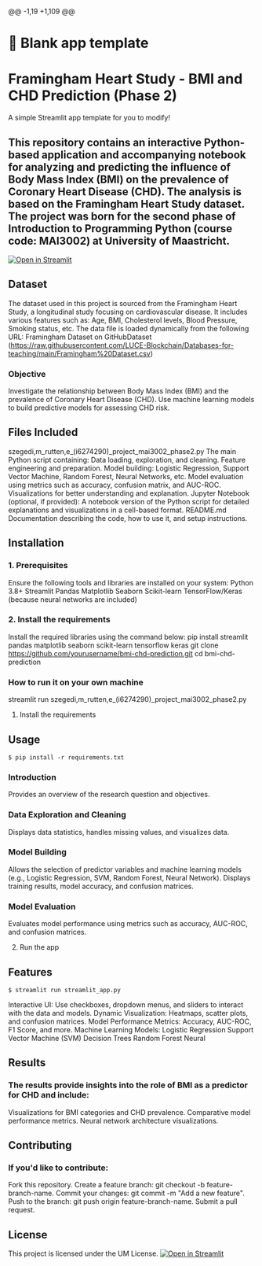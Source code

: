 @@ -1,19 +1,109 @@
# 🎈 Blank app template
# Framingham Heart Study - BMI and CHD Prediction (Phase 2)

A simple Streamlit app template for you to modify!
## This repository contains an interactive Python-based application and accompanying notebook for analyzing and predicting the influence of Body Mass Index (BMI) on the prevalence of Coronary Heart Disease (CHD). The analysis is based on the Framingham Heart Study dataset. The project was born for the second phase of Introduction to Programming Python (course code: MAI3002) at University of Maastricht. 

[![Open in Streamlit](https://static.streamlit.io/badges/streamlit_badge_black_white.svg)](https://blank-app-template.streamlit.app/)
## Dataset
The dataset used in this project is sourced from the Framingham Heart Study, a longitudinal study focusing on cardiovascular disease. It includes various features such as:
Age, BMI, Cholesterol levels, Blood Pressure, Smoking status, etc.
The data file is loaded dynamically from the following URL:
Framingham Dataset on GitHubDataset (https://raw.githubusercontent.com/LUCE-Blockchain/Databases-for-teaching/main/Framingham%20Dataset.csv)
### Objective
Investigate the relationship between Body Mass Index (BMI) and the prevalence of Coronary Heart Disease (CHD).
Use machine learning models to build predictive models for assessing CHD risk.
## Files Included
szegedi,m_rutten,e_(i6274290)_project_mai3002_phase2.py
The main Python script containing:
Data loading, exploration, and cleaning.
Feature engineering and preparation.
Model building: Logistic Regression, Support Vector Machine, Random Forest, Neural Networks, etc.
Model evaluation using metrics such as accuracy, confusion matrix, and AUC-ROC.
Visualizations for better understanding and explanation.
Jupyter Notebook (optional, if provided):
A notebook version of the Python script for detailed explanations and visualizations in a cell-based format.
README.md
Documentation describing the code, how to use it, and setup instructions.
## Installation
### 1. Prerequisites
Ensure the following tools and libraries are installed on your system:
Python 3.8+
Streamlit
Pandas
Matplotlib
Seaborn
Scikit-learn
TensorFlow/Keras (because neural networks are included)
### 2. Install the requirements
Install the required libraries using the command below:
pip install streamlit pandas matplotlib seaborn scikit-learn tensorflow keras
git clone https://github.com/yourusername/bmi-chd-prediction.git
cd bmi-chd-prediction

### How to run it on your own machine
streamlit run szegedi,m_rutten,e_(i6274290)_project_mai3002_phase2.py

1. Install the requirements
## Usage

   ```
   $ pip install -r requirements.txt
   ```
### Introduction
Provides an overview of the research question and objectives.
### Data Exploration and Cleaning
Displays data statistics, handles missing values, and visualizes data.
### Model Building
Allows the selection of predictor variables and machine learning models (e.g., Logistic Regression, SVM, Random Forest, Neural Network).
Displays training results, model accuracy, and confusion matrices.
### Model Evaluation
Evaluates model performance using metrics such as accuracy, AUC-ROC, and confusion matrices.

2. Run the app
## Features

   ```
   $ streamlit run streamlit_app.py
   ```
Interactive UI: Use checkboxes, dropdown menus, and sliders to interact with the data and models.
Dynamic Visualization: Heatmaps, scatter plots, and confusion matrices.
Model Performance Metrics: Accuracy, AUC-ROC, F1 Score, and more.
Machine Learning Models:
Logistic Regression
Support Vector Machine (SVM)
Decision Trees
Random Forest
Neural 
## Results
### The results provide insights into the role of BMI as a predictor for CHD and include:
Visualizations for BMI categories and CHD prevalence.
Comparative model performance metrics.
Neural network architecture visualizations.
## Contributing
### If you'd like to contribute:
Fork this repository.
Create a feature branch: git checkout -b feature-branch-name.
Commit your changes: git commit -m "Add a new feature".
Push to the branch: git push origin feature-branch-name.
Submit a pull request.
## License
This project is licensed under the UM License.
[![Open in Streamlit](https://static.streamlit.io/badges/streamlit_badge_black_white.svg)](https://blank-app-template.streamlit.app/)